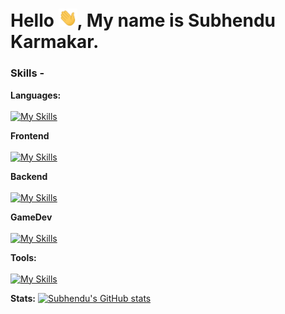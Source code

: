 # Hello <img width="30" src="https://github.com/Venom-61/Venom-61/blob/main/assets/gif/Hi.gif" />, My name is Subhendu Karmakar.

### Skills -

**Languages:**  
<br />
[![My Skills](https://skillicons.dev/icons?i=cpp,cs,js,ts)]()

**Frontend**
<br />
<br />
[![My Skills](https://skillicons.dev/icons?i=htmx,tailwind,vite,react,d3,threejs,p5js)]()

**Backend**
<br />
<br />
[![My Skills](https://skillicons.dev/icons?i=nodejs,express,dotnet)]()

**GameDev**
<br />
<br />
[![My Skills](https://skillicons.dev/icons?i=blender,godot,unity)]()

**Tools:**
<br />
<br />
[![My Skills](https://skillicons.dev/icons?i=git,github,bash,neovim,lua,visualstudio,ubuntu,linux
)]()

**Stats:**
[![Subhendu's GitHub stats](https://github-readme-stats.vercel.app/api?username=subh3ndu)](https://github.com/anuraghazra/github-readme-stats)
